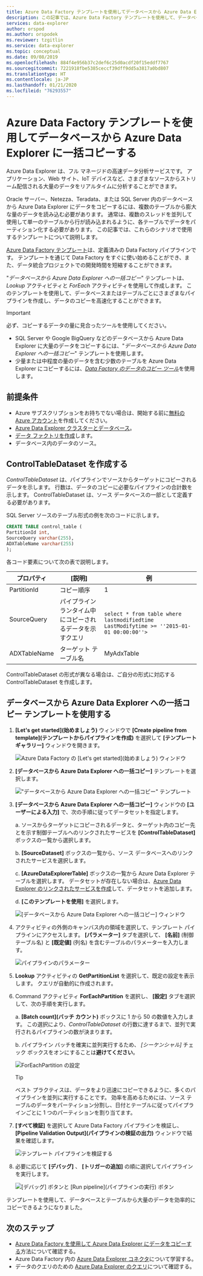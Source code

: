 ```yaml
---
title: Azure Data Factory テンプレートを使用してデータベースから Azure Data Explorer に一括コピーする
description: この記事では、Azure Data Factory テンプレートを使用して、データベースから Azure Data Explorer への一括コピーを行う方法について説明します。
services: data-explorer
author: orspod
ms.author: orspodek
ms.reviewer: tzgitlin
ms.service: data-explorer
ms.topic: conceptual
ms.date: 09/08/2019
ms.openlocfilehash: 884f4e956b37c2def6c25d0acdf20f15eddf7767
ms.sourcegitcommit: 7221918fbe5385ceccf39dff9dd5a3817a0bd807
ms.translationtype: HT
ms.contentlocale: ja-JP
ms.lasthandoff: 01/21/2020
ms.locfileid: "76293557"
---
```

# <a name="copy-in-bulk-from-a-database-to-azure-data-explorer-by-using-the-azure-data-factory-template"></a>Azure Data Factory テンプレートを使用してデータベースから Azure Data Explorer に一括コピーする 

Azure Data Explorer は、フル マネージドの高速データ分析サービスです。 アプリケーション、Web サイト、IoT デバイスなど、さまざまなソースからストリーム配信される大量のデータをリアルタイムに分析することができます。 

Oracle サーバー、Netezza、Teradata、または SQL Server 内のデータベースから Azure Data Explorer にデータをコピーするには、複数のテーブルから膨大な量のデータを読み込む必要があります。 通常は、複数のスレッドを並列して使用して単一のテーブルから行が読み込まれるように、各テーブルでデータをパーティション化する必要があります。 この記事では、これらのシナリオで使用するテンプレートについて説明します。

[Azure Data Factory テンプレート](/azure/data-factory/solution-templates-introduction)は、定義済みの Data Factory パイプラインです。 テンプレートを通じて Data Factory をすぐに使い始めることができ、また、データ統合プロジェクトでの開発時間を短縮することができます。 

"*データベースから Azure Data Explorer への一括コピー*" テンプレートは、*Lookup* アクティビティと *ForEach* アクティビティを使用して作成します。 このテンプレートを使用して、データベースまたはテーブルごとにさまざまなパイプラインを作成し、データのコピーを高速化することができます。 

> [!IMPORTANT]
> 必ず、コピーするデータの量に見合ったツールを使用してください。
> * SQL Server や Google BigQuery などのデータベースから Azure Data Explorer に大量のデータをコピーするには、"*データベースから Azure Data Explorer への一括コピー*" テンプレートを使用します。 
> * 少量または中程度の量のデータを含む少数のテーブルを Azure Data Explorer にコピーするには、[*Data Factory のデータのコピー ツール*](data-factory-load-data.md)を使用します。 

## <a name="prerequisites"></a>前提条件

* Azure サブスクリプションをお持ちでない場合は、開始する前に[無料の Azure アカウント](https://azure.microsoft.com/free/)を作成してください。
* [Azure Data Explorer クラスターとデータベース](create-cluster-database-portal.md)。
* [データ ファクトリを作成](data-factory-load-data.md#create-a-data-factory)します。
* データベース内のデータのソース。

## <a name="create-controltabledataset"></a>ControlTableDataset を作成する

*ControlTableDataset* は、パイプラインでソースからターゲットにコピーされるデータを示します。 行数は、データのコピーに必要なパイプラインの合計数を示します。 ControlTableDataset は、ソース データベースの一部として定義する必要があります。

SQL Server ソースのテーブル形式の例を次のコードに示します。
    
```sql   
CREATE TABLE control_table (
PartitionId int,
SourceQuery varchar(255),
ADXTableName varchar(255)
);
```

各コード要素について次の表で説明します。

|プロパティ  |[説明]  | 例
|---------|---------| ---------|
|PartitionId   |  コピー順序 | 1  |  
|SourceQuery   |  パイプライン ランタイム中にコピーされるデータを示すクエリ | <br>`select * from table where lastmodifiedtime  LastModifytime >= ''2015-01-01 00:00:00''>` </br>    
|ADXTableName  |  ターゲット テーブル名 | MyAdxTable       |  

ControlTableDataset の形式が異なる場合は、ご自分の形式に対応する ControlTableDataset を作成します。

## <a name="use-the-bulk-copy-from-database-to-azure-data-explorer-template"></a>データベースから Azure Data Explorer への一括コピー テンプレートを使用する

1. **[Let's get started]\(始めましょう\)** ウィンドウで **[Create pipeline from template]\(テンプレートからパイプラインを作成\)** を選択して **[テンプレート ギャラリー]** ウィンドウを開きます。

    ![Azure Data Factory の [Let's get started]\(始めましょう\) ウィンドウ](media/data-factory-template/adf-get-started.png)

1. **[データベースから Azure Data Explorer への一括コピー]** テンプレートを選択します。
 
    !["データベースから Azure Data Explorer への一括コピー" テンプレート](media/data-factory-template/pipeline-from-template.png)

1.  **[データベースから Azure Data Explorer への一括コピー]** ウィンドウの **[ユーザーによる入力]** で、次の手順に従ってデータセットを指定します。 

    a. ソースからターゲットにコピーされるデータと、ターゲット内のコピー先とを示す制御テーブルへのリンクされたサービスを **[ControlTableDataset]** ボックスの一覧から選択します。 

    b. **[SourceDataset]** ボックスの一覧から、ソース データベースへのリンクされたサービスを選択します。 

    c. **[AzureDataExplorerTable]** ボックスの一覧から Azure Data Explorer テーブルを選択します。 データセットが存在しない場合は、[Azure Data Explorer のリンクされたサービスを作成](data-factory-load-data.md#create-the-azure-data-explorer-linked-service)して、データセットを追加します。

    d. **[このテンプレートを使用]** を選択します。

    ![[データベースから Azure Data Explorer への一括コピー] ウィンドウ](media/data-factory-template/configure-bulk-copy-adx-template.png)

1. アクティビティの外側のキャンバス内の領域を選択して、テンプレート パイプラインにアクセスします。 **[パラメーター]** タブを選択して、 **[名前]** (制御テーブル名) と **[既定値]** (列名) を含むテーブルのパラメーターを入力します。

    ![パイプラインのパラメーター](media/data-factory-template/pipeline-parameters.png)

1.  **Lookup** アクティビティの **GetPartitionList** を選択して、既定の設定を表示します。 クエリが自動的に作成されます。
1.  Command アクティビティ **ForEachPartition** を選択し、 **[設定]** タブを選択して、次の手順を実行します。

    a. **[Batch count]\(バッチ カウント\)** ボックスに 1 から 50 の数値を入力します。 この選択により、*ControlTableDataset* の行数に達するまで、並列で実行されるパイプラインの数が決まります。 

    b. パイプライン バッチを確実に並列実行するため、 *[シーケンシャル]* チェック ボックスをオンにすることは**避けてください**。

    ![ForEachPartition の設定](media/data-factory-template/foreach-partition-settings.png)

    > [!TIP]
    > ベスト プラクティスは、データをより迅速にコピーできるように、多くのパイプラインを並列に実行することです。 効率を高めるためには、ソース テーブルのデータをパーティション分割し、日付とテーブルに従ってパイプラインごとに 1 つのパーティションを割り当てます。

1. **[すべて検証]** を選択して Azure Data Factory パイプラインを検証し、 **[Pipeline Validation Output]\(パイプラインの検証の出力\)** ウィンドウで結果を確認します。

    ![テンプレート パイプラインを検証する](media/data-factory-template/validate-template-pipelines.png)

1. 必要に応じて **[デバッグ]** 、 **[トリガーの追加]** の順に選択してパイプラインを実行します。

    ![[デバッグ] ボタンと [Run pipeline]\(パイプラインの実行\) ボタン](media/data-factory-template/trigger-run-of-pipeline.png)    

テンプレートを使用して、データベースとテーブルから大量のデータを効率的にコピーできるようになりました。

## <a name="next-steps"></a>次のステップ

* [Azure Data Factory を使用して Azure Data Explorer にデータをコピーする](data-factory-load-data.md)方法について確認する。
* Azure Data Factory 内の [Azure Data Explorer コネクタ](/azure/data-factory/connector-azure-data-explorer)について学習する。
* データのクエリのための [Azure Data Explorer のクエリ](/azure/data-explorer/web-query-data)について確認する。






